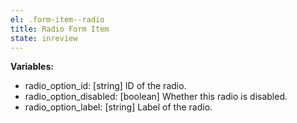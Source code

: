 ```yaml
---
el: .form-item--radio
title: Radio Form Item
state: inreview
---
```


__Variables:__
* radio_option_id: [string] ID of the radio.
* radio_option_disabled: [boolean] Whether this radio is disabled.
* radio_option_label: [string] Label of the radio.
